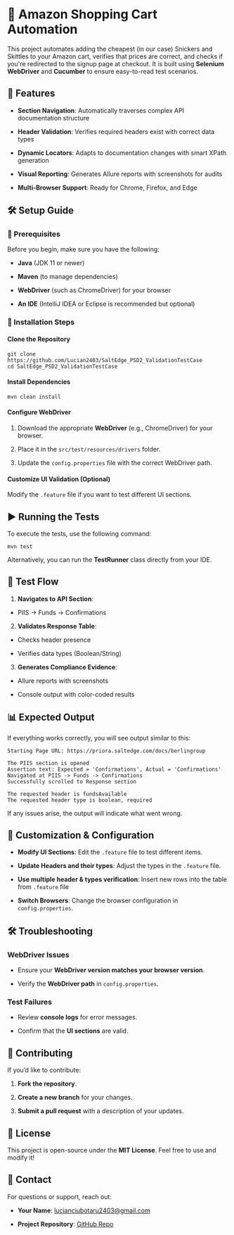 🛒 Amazon Shopping Cart Automation
==================================

This project automates adding the cheapest (in our case) Snickers and Skittles to your Amazon cart, verifies that prices are correct, and checks if you're redirected to the signup page at checkout. It is built using **Selenium WebDriver** and **Cucumber** to ensure easy-to-read test scenarios.

🚀 Features
-----------

*   **Section Navigation**: Automatically traverses complex API documentation structure
    
*   **Header Validation**: Verifies required headers exist with correct data types
    
*   **Dynamic Locators**: Adapts to documentation changes with smart XPath generation
    
*   **Visual Reporting**: Generates Allure reports with screenshots for audits
    
*   **Multi-Browser Support**: Ready for Chrome, Firefox, and Edge
    

🛠 Setup Guide
--------------

### 🔹 Prerequisites

Before you begin, make sure you have the following:

*   **Java** (JDK 11 or newer)
    
*   **Maven** (to manage dependencies)
    
*   **WebDriver** (such as ChromeDriver) for your browser
    
*   **An IDE** (IntelliJ IDEA or Eclipse is recommended but optional)
    

### 🔹 Installation Steps

#### Clone the Repository

    git clone https://github.com/Lucian2403/SaltEdge_PSD2_ValidationTestCase
    cd SaltEdge_PSD2_ValidationTestCase

#### Install Dependencies

    mvn clean install

#### Configure WebDriver

1.  Download the appropriate **WebDriver** (e.g., ChromeDriver) for your browser.
    
2.  Place it in the `src/test/resources/drivers` folder.
    
3.  Update the `config.properties` file with the correct WebDriver path.
    

#### Customize UI Validation (Optional)

Modify the `.feature` file if you want to test different UI sections.

▶️ Running the Tests
--------------------

To execute the tests, use the following command:

    mvn test

Alternatively, you can run the **TestRunner** class directly from your IDE.

📌 Test Flow
------------

1.  **Navigates to API Section**:
        
  *   PIIS → Funds → Confirmations
            
2.  **Validates Response Table**:
        
  *   Checks header presence
            
  *   Verifies data types (Boolean/String)
            
3.  **Generates Compliance Evidence**:
        
  *   Allure reports with screenshots
            
  *   Console output with color-coded results
            
    

📊 Expected Output
------------------

If everything works correctly, you will see output similar to this:

    Starting Page URL: https://priora.saltedge.com/docs/berlingroup
    
    The PIIS section is opened
    Assertion text: Expected = 'Confirmations', Actual = 'Confirmations'
    Navigated at PIIS -> Funds -> Confirmations
    Successfully scrolled to Response section
    
    The requested header is fundsAvailable
    The requested header type is boolean, required

If any issues arise, the output will indicate what went wrong.

🔧 Customization & Configuration
--------------------------------

*   **Modify UI Sections**: Edit the `.feature` file to test different items.
    
*   **Update Headers and their types**: Adjust the types in the `.feature` file.
  
*   **Use multiple header & types verification**: Insert new rows into the table from `.feature` file
    
*   **Switch Browsers**: Change the browser configuration in `config.properties`.
    

🛠 Troubleshooting
------------------

### WebDriver Issues

*   Ensure your **WebDriver version matches your browser version**.
    
*   Verify the **WebDriver path** in `config.properties`.
        

### Test Failures

*   Review **console logs** for error messages.
    
*   Confirm that the **UI sections** are valid.
    

🤝 Contributing
---------------

If you’d like to contribute:

1.  **Fork the repository**.
    
2.  **Create a new branch** for your changes.
    
3.  **Submit a pull request** with a description of your updates.
    

📜 License
----------

This project is open-source under the **MIT License**. Feel free to use and modify it!

📩 Contact
----------

For questions or support, reach out:

*   **Your Name**: lucianciubotaru2403@gmail.com
    
*   **Project Repository**: [GitHub Repo](https://github.com/Lucian2403/SaltEdge_PSD2_ValidationTestCase)

